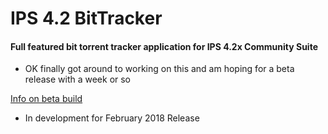 # IPS 4.2 BitTracker

#### Full featured bit torrent tracker application for IPS 4.2x Community Suite

- OK finally got around to working on this and am hoping for a beta release with a week or so

[Info on beta build](https://www.devcu.com/forums/devcu-tracker/ips4bt/version-100-beta-1-initial-build-r3/)

- In development for February 2018 Release
